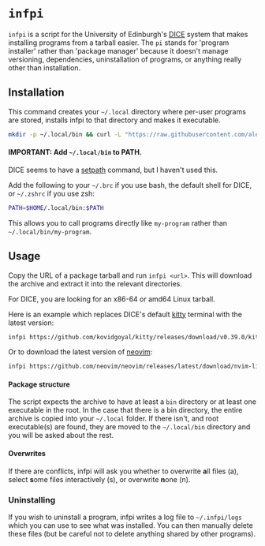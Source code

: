 # `infpi`

`infpi` is a script for the University of Edinburgh's [DICE](https://computing.help.inf.ed.ac.uk/what-is-dice) system that makes installing programs from a tarball easier. The `pi` stands for 'program installer' rather than 'package manager' because it doesn't manage versioning, dependencies, uninstallation of programs, or anything really other than installation. 

## Installation

This command creates your `~/.local` directory where per-user programs are stored, installs infpi to that directory and makes it executable.

```sh
mkdir -p ~/.local/bin && curl -L "https://raw.githubusercontent.com/alecks/infpi/refs/heads/main/infpi.sh" -o ~/.local/bin/infpi && chmod +x ~/.local/bin/infpi
```

#### **IMPORTANT**: Add `~/.local/bin` to PATH.

DICE seems to have a [setpath](https://computing.help.inf.ed.ac.uk/FAQ/how-do-i-add-directory-bash-command-search-path-dice) command, but I haven't used this.

Add the following to your `~/.brc` if you use bash, the default shell for DICE, or `~/.zshrc` if you use zsh:

```sh
PATH=$HOME/.local/bin:$PATH
```

This allows you to call programs directly like `my-program` rather than `~/.local/bin/my-program`.

## Usage

Copy the URL of a package tarball and run `infpi <url>`. This will download the archive and extract it into the relevant directories.

For DICE, you are looking for an x86-64 or amd64 Linux tarball.

Here is an example which replaces DICE's default [kitty](https://github.com/kovidgoyal/kitty) terminal with the latest version:

```sh
infpi https://github.com/kovidgoyal/kitty/releases/download/v0.39.0/kitty-0.39.0-x86_64.txz
```

Or to download the latest version of [neovim](https://neovim.io):

```sh
infpi https://github.com/neovim/neovim/releases/latest/download/nvim-linux-x86_64.tar.gz
```
#### Package structure

The script expects the archive to have at least a `bin` directory or at least one executable in the root. In the case that there is a bin directory, the entire archive is copied into your `~/.local` folder. If there isn't, and root executable(s) are found, they are moved to the `~/.local/bin` directory and you will be asked about the rest. 

#### Overwrites

If there are conflicts, infpi will ask you whether to overwrite **a**ll files (a), select **s**ome files interactively (s), or overwrite **n**one (n).

### Uninstalling 

If you wish to uninstall a program, infpi writes a log file to `~/.infpi/logs` which you can use to see what was installed. You can then manually delete these files (but be careful not to delete anything shared by other programs).

